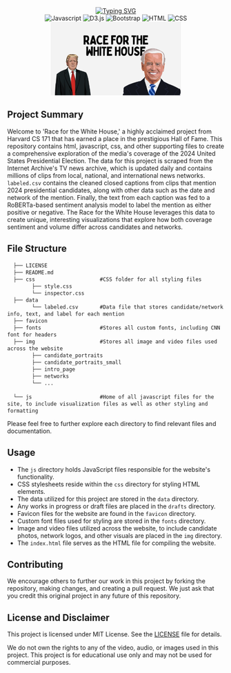 <div style="display: flex; justify-content: center; align-items: center;">
<a href="https://git.io/typing-svg"><img src="https://readme-typing-svg.demolab.com?font=Fira+Code&size=30&duration=2000&pause=1000&color=C90A3D&center=true&vCenter=true&random=false&width=435&lines=Race+for+the+White+House" alt="Typing SVG" /></a>
</div>

<div style="text-align: center;">
    <img src="https://img.shields.io/badge/JavaScript-323330?style=for-the-badge&logo=javascript&logoColor=F7DF1E" alt="Javascript">
    <img src="https://img.shields.io/badge/d3%20js-F9A03C?style=for-the-badge&logo=d3.js&logoColor=white" alt="D3.js">
    <img src="https://img.shields.io/badge/Bootstrap-563D7C?style=for-the-badge&logo=bootstrap&logoColor=white" alt="Bootstrap">
    <img src="https://img.shields.io/badge/HTML5-E34F26?style=for-the-badge&logo=html5&logoColor=white" alt="HTML">
    <img src="https://img.shields.io/badge/CSS3-1572B6?style=for-the-badge&logo=css3&logoColor=white" alt="CSS">
    <img src="img/race-for-the-white-house.png" style="width:60%; height=auto;">
</div>



## Project Summary

Welcome to 'Race for the White House,' a highly acclaimed project from Harvard CS 171 that has earned a place in the prestigious Hall of Fame.
This repository contains html, javascript, css, and other supporting files to 
create a comprehensive exploration of the media's coverage of the 2024 United States Presidential Election. The data for 
this project is scraped from the Internet Archive's TV news archive, which is updated daily and contains millions of clips
from local, national, and international news networks. `labeled.csv` contains the cleaned closed captions from clips that 
mention 2024 presidential candidates, along with other data such as the date and network of the mention. Finally, the 
text from each caption was fed to a RoBERTa-based sentiment analysis model to label the mention as either positive or 
negative. The Race for the White House leverages this data to create unique, interesting visualizations that explore how
both coverage sentiment and volume differ across candidates and networks.


## File Structure

      ├── LICENSE
      ├── README.md
      ├── css                     #CSS folder for all styling files
            ├── style.css
            └── inspector.css
      ├── data                       
            └── labeled.csv       #Data file that stores candidate/network info, text, and label for each mention
      ├── favicon                
      ├── fonts                   #Stores all custom fonts, including CNN font for headers
      ├── img                     #Stores all image and video files used across the website
            ├── candidate_portraits
            ├── candidate_portraits_small
            ├── intro_page
            ├── networks 
            └── ...   
            
      └── js                      #Home of all javascript files for the site, to include visualization files as well as other styling and formatting

Please feel free to further explore each directory to find relevant files and documentation.

## Usage

- The `js` directory holds JavaScript files responsible for the website's functionality.
- CSS stylesheets reside within the `css` directory for styling HTML elements.
- The data utilized for this project are stored in the `data` directory.
- Any works in progress or draft files are placed in the `drafts` directory.
- Favicon files for the website are found in the `favicon` directory.
- Custom font files used for styling are stored in the `fonts` directory.
- Image and video files utilized across the website, to include candidate photos, network logos, and other visuals
are placed in the `img` directory.
- The `index.html` file serves as the HTML file for compiling the website.

## Contributing

We encourage others to further our work in this project by forking the repository, making changes, and creating a pull request. 
We just ask that you credit this original project in any future of this repository.

## License and Disclaimer

This project is licensed under MIT License. See the [LICENSE](LICENSE) file for details.

We do not own the rights to any of the video, audio, or images used in this project.
This project is for educational use only and may not be used for commercial purposes.
